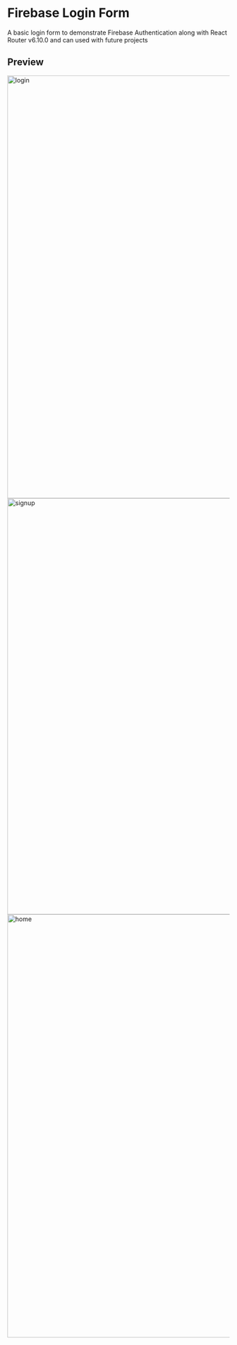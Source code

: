 # Firebase Login Form

A basic login form to demonstrate Firebase Authentication along with React Router v6.10.0 and can used with future projects

## Preview

<img width="959" alt="login" src="https://user-images.githubusercontent.com/87572723/234335983-042c94bb-49b2-44b2-92bd-a11990f0a03c.png">
<img width="944" alt="signup" src="https://user-images.githubusercontent.com/87572723/234336069-65804b59-f034-4070-a5f0-f6929b9f0e97.png">
<img width="960" alt="home" src="https://user-images.githubusercontent.com/87572723/234336083-8c24a330-1129-494f-90ea-683801a9ea59.png">
